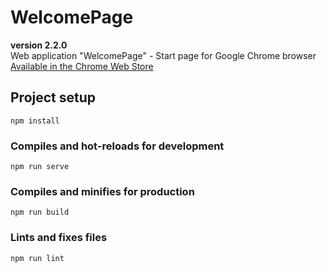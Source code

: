 # WelcomePage
<strong>version 2.2.0</strong><br>
Web application "WelcomePage" - Start page for Google Chrome browser<br>
<a href="https://chrome.google.com/webstore/detail/welcomepage/jigianpegfcffonfkgmailhacnccobaj" target="_blank">Available in the Chrome Web Store</a>

## Project setup
```
npm install
```

### Compiles and hot-reloads for development
```
npm run serve
```

### Compiles and minifies for production
```
npm run build
```

### Lints and fixes files
```
npm run lint
```
